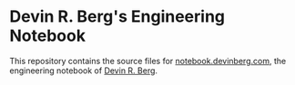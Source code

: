 # Devin R. Berg's Engineering Notebook
This repository contains the source files for [notebook.devinberg.com](http://notebook.devinberg.com), the engineering notebook of [Devin R. Berg](https://www.devinberg.com).

